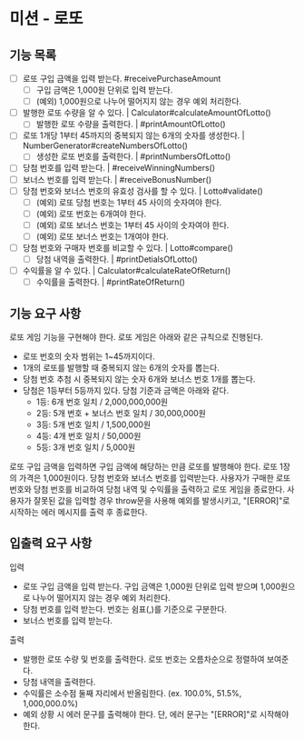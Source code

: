 # 미션 - 로또

## 기능 목록

- [ ] 로또 구입 금액을 입력 받는다. #receivePurchaseAmount
  - [ ] 구입 금액은 1,000원 단위로 입력 받는다.
  - [ ] (예외) 1,000원으로 나누어 떨어지지 않는 경우 예외 처리한다.
- [ ] 발행한 로또 수량을 알 수 있다. | Calculator#calculateAmountOfLotto()
  - [ ] 발행한 로또 수량을 출력한다. | #printAmountOfLotto()
- [ ] 로또 1개당 1부터 45까지의 중복되지 않는 6개의 숫자를 생성한다. | NumberGenerator#createNumbersOfLotto()
  - [ ] 생성한 로또 번호를 출력한다. | #printNumbersOfLotto()
- [ ] 당첨 번호를 입력 받는다. | #receiveWinningNumbers()
- [ ] 보너스 번호를 입력 받는다. | #receiveBonusNumber()
- [ ] 당첨 번호와 보너스 번호의 유효성 검사를 할 수 있다. | Lotto#validate()
  - [ ] (예외) 로또 당첨 번호는 1부터 45 사이의 숫자여야 한다.
  - [ ] (예외) 로또 번호는 6개여야 한다.
  - [ ] (예외) 로또 보너스 번호는 1부터 45 사이의 숫자여야 한다.
  - [ ] (예외) 로또 보너스 번호는 1개여야 한다.
- [ ] 당첨 번호와 구매자 번호를 비교할 수 있다. | Lotto#compare()
  - [ ] 당첨 내역을 출력한다. | #printDetialsOfLotto()
- [ ] 수익률을 알 수 있다. | Calculator#calculateRateOfReturn()
  - [ ] 수익률을 출력한다. | #printRateOfReturn()

## 기능 요구 사항

로또 게임 기능을 구현해야 한다. 로또 게임은 아래와 같은 규칙으로 진행된다.

- 로또 번호의 숫자 범위는 1~45까지이다.
- 1개의 로또를 발행할 때 중복되지 않는 6개의 숫자를 뽑는다.
- 당첨 번호 추첨 시 중복되지 않는 숫자 6개와 보너스 번호 1개를 뽑는다.
- 당첨은 1등부터 5등까지 있다. 당첨 기준과 금액은 아래와 같다.
  - 1등: 6개 번호 일치 / 2,000,000,000원
  - 2등: 5개 번호 + 보너스 번호 일치 / 30,000,000원
  - 3등: 5개 번호 일치 / 1,500,000원
  - 4등: 4개 번호 일치 / 50,000원
  - 5등: 3개 번호 일치 / 5,000원

로또 구입 금액을 입력하면 구입 금액에 해당하는 만큼 로또를 발행해야 한다.
로또 1장의 가격은 1,000원이다.
당첨 번호와 보너스 번호를 입력받는다.
사용자가 구매한 로또 번호와 당첨 번호를 비교하여 당첨 내역 및 수익률을 출력하고 로또 게임을 종료한다.
사용자가 잘못된 값을 입력할 경우 throw문을 사용해 예외를 발생시키고, "[ERROR]"로 시작하는 에러 메시지를 출력 후 종료한다.

## 입출력 요구 사항

입력

- 로또 구입 금액을 입력 받는다. 구입 금액은 1,000원 단위로 입력 받으며 1,000원으로 나누어 떨어지지 않는 경우 예외 처리한다.
- 당첨 번호를 입력 받는다. 번호는 쉼표(,)를 기준으로 구분한다.
- 보너스 번호를 입력 받는다.

출력

- 발행한 로또 수량 및 번호를 출력한다. 로또 번호는 오름차순으로 정렬하여 보여준다.
- 당첨 내역을 출력한다.
- 수익률은 소수점 둘째 자리에서 반올림한다. (ex. 100.0%, 51.5%, 1,000,000.0%)
- 예외 상황 시 에러 문구를 출력해야 한다. 단, 에러 문구는 "[ERROR]"로 시작해야 한다.
